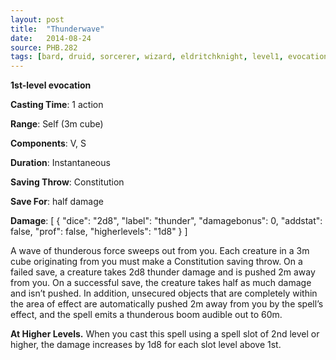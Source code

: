 ```yaml
---
layout: post
title:  "Thunderwave"
date:   2014-08-24
source: PHB.282
tags: [bard, druid, sorcerer, wizard, eldritchknight, level1, evocation]
---
```


**1st-level evocation**

**Casting Time**: 1 action

**Range**: Self (3m cube)

**Components**: V, S

**Duration**: Instantaneous

**Saving Throw**: Constitution

**Save For**: half damage

**Damage**: [ { "dice": "2d8", "label": "thunder", "damagebonus": 0, "addstat": false, "prof": false, "higherlevels": "1d8" } ]

A wave of thunderous force sweeps out from you. Each creature in a 3m cube originating from you must make a Constitution saving throw. On a failed save, a creature takes 2d8 thunder damage and is pushed 2m away from you. On a successful save, the creature takes half as much damage and isn’t pushed. In addition, unsecured objects that are completely within the area of effect are automatically pushed 2m away from you by the spell’s effect, and the spell emits a thunderous boom audible out to 60m.

**At Higher Levels.** When you cast this spell using a spell slot of 2nd level or higher, the damage increases by 1d8 for each slot level above 1st.